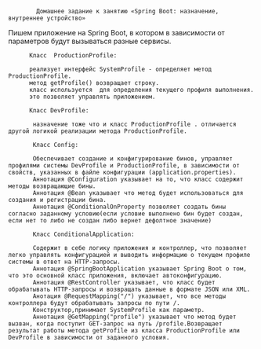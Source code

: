             Домашнее задание к занятию «Spring Boot: назначение, внутреннее устройство»

   Пишем приложение на Spring Boot, в котором в зависимости от параметров будут вызываться разные сервисы.

          Класс  ProductionProfile:

          реализует интерфейс SystemProfile - определяет метод ProductionProfile.
          метод getProfile() возвращает строку.
          класс используется  для определения текущего профиля выполнения.
          это позволяет управлять приложением.

          Класс DevProfile:

           назначение тоже что и класс ProductionProfile . отличается другой логикой реализации метода ProductionProfile.

           Класс Config:
           
           Обеспечивает создание и конфигурирование бинов, управляет профилями системы DevProfile и ProductionProfile, в зависимости от свойств, указанных в файле конфигурации (application.properties).
           Аннотация @Configuration указывает на то, что класс содержит методы возвращающие бины.
           Аннотация @Bean указывает что метод будет использоваться для создания и регистрации бина.
           Аннотация @ConditionalOnProperty позволяет создать бины согласно заданному условию(если условие выполнено бин будет создан, если нет то либо не создан либо вернет дефолтное значение)

           Класс ConditionalApplication:

           Содержит в себе логику приложения и контроллер, что позволяет легко управлять конфигурацией и выводить информацию о текущем профиле системы в ответ на HTTP-запросы.
           Аннотация @SpringBootApplication указывает Spring Boot о том, что это основной класс приложения, включает автоконфигурацию.
           Аннотация @RestController указывает, что класс будет обрабатывать HTTP-запросы и возвращать данные в формате JSON или XML.
           Анотация @RequestMapping("/") указывает, что все методы контроллера будут обрабатывать запросы по пути /.
           Конструктор,принимает SystemProfile как параметр.
           Аннотация @GetMapping("profile") указывает что метод будет вызван, когда поступит GET-запрос на путь /profile.Возвращает результат работы метода getProfile из класса ProductionProfile или DevProfile в зависимости от заданного условия.


